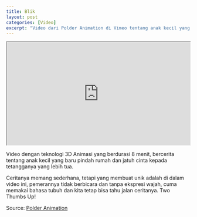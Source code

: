```yaml
---
title: Blik
layout: post
categories: [Video]
excerpt: "Video dari Polder Animation di Vimeo tentang anak kecil yang jatuh cinta kepada tetangganya yang lebih tua."
---
```


<iframe class="gambar" src="http://player.vimeo.com/video/25475500?title=0&amp;byline=0&amp;portrait=0" width="500" height="281"></iframe>

Video dengan teknologi 3D Animasi yang berdurasi 8 menit, bercerita tentang anak kecil yang baru pindah rumah dan jatuh cinta kepada tetangganya yang lebih tua.

Ceritanya memang sederhana, tetapi yang membuat unik adalah di dalam video ini, pemerannya tidak berbicara dan tanpa ekspresi wajah, cuma memakai bahasa tubuh dan kita tetap bisa tahu jalan ceritanya. Two Thumbs Up!

Source: [Polder Animation](http://www.polderanimation.com/)